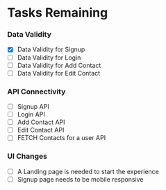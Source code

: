 # Tasks Remaining

### Data Validity
- [x] Data Validity for Signup
- [ ] Data Validity for Login
- [ ] Data Validity for Add Contact
- [ ] Data Validity for Edit Contact

### API Connectivity
- [ ] Signup API
- [ ] Login API
- [ ] Add Contact API
- [ ] Edit Contact API
- [ ] FETCH Contacts for a user API

### UI Changes
- [ ] A Landing page is needed to start the experience 
- [ ] Signup page needs to be mobile responsive